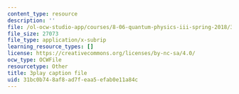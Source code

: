 ```yaml
---
content_type: resource
description: ''
file: /ol-ocw-studio-app/courses/8-06-quantum-physics-iii-spring-2018/31bc0b748af8ad7feaa5efab0e11a84c_FXRRP-PB4Bk.srt
file_size: 27073
file_type: application/x-subrip
learning_resource_types: []
license: https://creativecommons.org/licenses/by-nc-sa/4.0/
ocw_type: OCWFile
resourcetype: Other
title: 3play caption file
uid: 31bc0b74-8af8-ad7f-eaa5-efab0e11a84c
---
```

